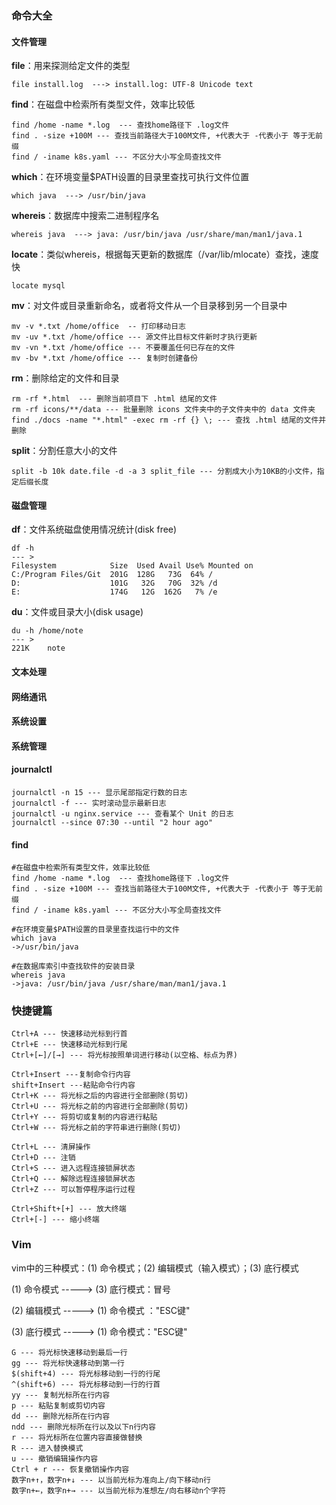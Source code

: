 ### 命令大全

#### 文件管理

**file**：用来探测给定文件的类型

```
file install.log  ---> install.log: UTF-8 Unicode text
```

**find**：在磁盘中检索所有类型文件，效率比较低

```
find /home -name *.log  --- 查找home路径下 .log文件
find . -size +100M --- 查找当前路径大于100M文件, +代表大于 -代表小于 等于无前缀
find / -iname k8s.yaml --- 不区分大小写全局查找文件
```

**which**：在环境变量$PATH设置的目录里查找可执行文件位置

```
which java  ---> /usr/bin/java
```

**whereis**：数据库中搜索二进制程序名

```
whereis java  ---> java: /usr/bin/java /usr/share/man/man1/java.1
```

**locate**：类似whereis，根据每天更新的数据库（/var/lib/mlocate）查找，速度快

```
locate mysql
```

**mv**：对文件或目录重新命名，或者将文件从一个目录移到另一个目录中

```
mv -v *.txt /home/office  -- 打印移动日志
mv -uv *.txt /home/office --- 源文件比目标文件新时才执行更新
mv -vn *.txt /home/office --- 不要覆盖任何已存在的文件
mv -bv *.txt /home/office --- 复制时创建备份
```

**rm**：删除给定的文件和目录

```
rm -rf *.html  --- 删除当前项目下 .html 结尾的文件
rm -rf icons/**/data --- 批量删除 icons 文件夹中的子文件夹中的 data 文件夹
find ./docs -name "*.html" -exec rm -rf {} \; --- 查找 .html 结尾的文件并删除
```

 **split**：分割任意大小的文件

```
split -b 10k date.file -d -a 3 split_file --- 分割成大小为10KB的小文件，指定后缀长度
```



#### 磁盘管理

 **df**：文件系统磁盘使用情况统计(disk free)

```
df -h
--- >
Filesystem            Size  Used Avail Use% Mounted on
C:/Program Files/Git  201G  128G   73G  64% /
D:                    101G   32G   70G  32% /d
E:                    174G   12G  162G   7% /e
```

**du**：文件或目录大小(disk usage)

```
du -h /home/note
--- >
221K    note
```



#### 文本处理

#### 网络通讯

#### 系统设置

#### 系统管理

#### journalctl

```
journalctl -n 15 --- 显示尾部指定行数的日志
journalctl -f --- 实时滚动显示最新日志
journalctl -u nginx.service --- 查看某个 Unit 的日志
journalctl --since 07:30 --until "2 hour ago"

```

#### find

```
#在磁盘中检索所有类型文件，效率比较低
find /home -name *.log  --- 查找home路径下 .log文件
find . -size +100M --- 查找当前路径大于100M文件, +代表大于 -代表小于 等于无前缀
find / -iname k8s.yaml --- 不区分大小写全局查找文件

#在环境变量$PATH设置的目录里查找运行中的文件
which java
->/usr/bin/java

#在数据库索引中查找软件的安装目录
whereis java
->java: /usr/bin/java /usr/share/man/man1/java.1
```



### 快捷键篇

```
Ctrl+A --- 快速移动光标到行首
Ctrl+E --- 快速移动光标到行尾
Ctrl+[←]/[→] --- 将光标按照单词进行移动(以空格、标点为界)

Ctrl+Insert ---复制命令行内容
shift+Insert ---粘贴命令行内容
Ctrl+K --- 将光标之后的内容进行全部删除(剪切)
Ctrl+U --- 将光标之前的内容进行全部删除(剪切)
Ctrl+Y --- 将剪切或复制的内容进行粘贴
Ctrl+W --- 将光标之前的字符串进行删除(剪切)

Ctrl+L --- 清屏操作
Ctrl+D --- 注销
Ctrl+S --- 进入远程连接锁屏状态
Ctrl+Q --- 解除远程连接锁屏状态
Ctrl+Z --- 可以暂停程序运行过程

Ctrl+Shift+[+] --- 放大终端
Ctrl+[-] --- 缩小终端
```

### Vim

vim中的三种模式：(1) 命令模式；(2) 编辑模式（输入模式）；(3) 底行模式

(1) 命令模式 -----> (3) 底行模式：冒号

(2) 编辑模式 -----> (1) 命令模式 ："ESC键"

(3) 底行模式 -----> (1) 命令模式："ESC键"

```
G --- 将光标快速移动到最后一行
gg --- 将光标快速移动到第一行
$(shift+4) --- 将光标移动到一行的行尾
^(shift+6) --- 将光标移动到一行的行首
yy --- 复制光标所在行内容
p --- 粘贴复制或剪切内容
dd --- 删除光标所在行内容
ndd --- 删除光标所在行以及以下n行内容
r --- 将光标所在位置内容直接做替换
R --- 进入替换模式
u --- 撤销编辑操作内容
Ctrl + r --- 恢复撤销操作内容
数字n+↑，数字n+↓ --- 以当前光标为准向上/向下移动n行
数字n+←，数字n+→ --- 以当前光标为准想左/向右移动n个字符
```

